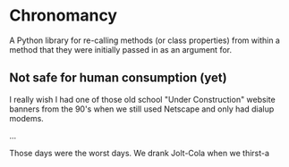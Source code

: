 # Chronomancy
A Python library for re-calling methods (or class properties) from within a method that they were initially passed in as an argument for.

## Not safe for human consumption (yet)
I really wish I had one of those old school "Under Construction" website banners from the 90's when we still used Netscape and only had dialup modems.

...

Those days were the worst days.  We drank Jolt-Cola when we thirst-a
